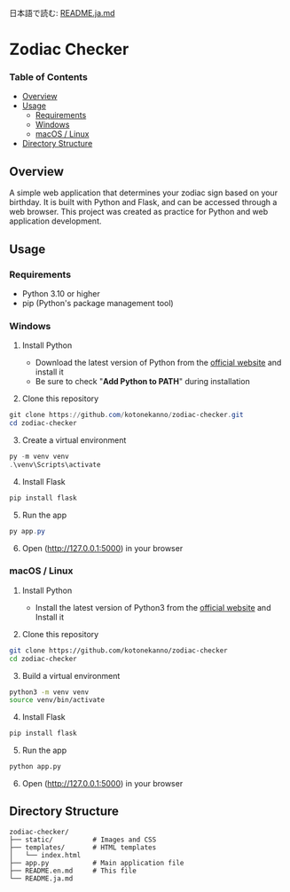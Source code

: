 日本語で読む: [README.ja.md](README.ja.md)

# Zodiac Checker

### Table of Contents

- [Overview](#overview)
- [Usage](#usage)
  - [Requirements](#requirements)
  - [Windows](#windows)
  - [macOS / Linux](#macos--linux)
- [Directory Structure](#directory-structure)

## Overview

A simple web application that determines your zodiac sign based on your birthday.
It is built with Python and Flask, and can be accessed through a web browser.
This project was created as practice for Python and web application development.

## Usage

### Requirements

- Python 3.10 or higher
- pip (Python's package management tool)

### Windows

1. Install Python

   - Download the latest version of Python from the [official website](https://www.python.org/downloads/) and install it
   - Be sure to check "**Add Python to PATH**" during installation

2. Clone this repository

  ```powershell
  git clone https://github.com/kotonekanno/zodiac-checker.git
  cd zodiac-checker
  ```

3. Create a virtual environment

  ```powershell
  py -m venv venv
  .\venv\Scripts\activate
  ```

4. Install Flask

  ```powershell
  pip install flask
  ```

5. Run the app

  ```powershell
  py app.py
  ```

6. Open (http://127.0.0.1:5000) in your browser


### macOS / Linux

1. Install Python
   - Install the latest version of Python3 from the [official website](https://www.python.org/downloads/) and Install it

2. Clone this repository

  ```bash
  git clone https://github.com/kotonekanno/zodiac-checker
  cd zodiac-checker
  ```

3. Build a virtual environment

  ```bash
  python3 -m venv venv
  source venv/bin/activate
  ```

4. Install Flask

  ```bash
  pip install flask
  ```

5. Run the app

```bash
python app.py
```

6. Open (http://127.0.0.1:5000) in your browser


## Directory Structure

```
zodiac-checker/
├── static/          # Images and CSS
├── templates/       # HTML templates
│   └── index.html  
├── app.py           # Main application file
├── README.en.md     # This file
└── README.ja.md     
```